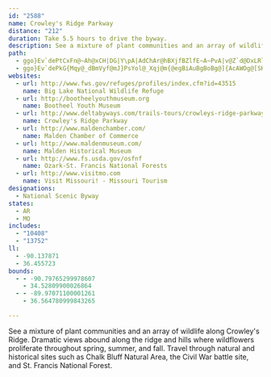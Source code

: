 ```yaml
---
id: "2588"
name: Crowley's Ridge Parkway
distance: "212"
duration: Take 5.5 hours to drive the byway.
description: See a mixture of plant communities and an array of wildlife along Crowley's Ridge. Dramatic views abound along the ridge and hills where wildflowers proliferate throughout spring, summer, and fall. Travel through natural and historical sites such as Chalk Bluff Natural Area, the Civil War battle site, and St. Francis National Forest.
path:
  - ggo}Ev`dePtCxFn@~Ah@xCH|DG|Y\pA|AdChAr@hBXjfBZlfE~A~PvA|v@Z`d@DxLRlC|@dCxAbCzC|@zBv@|EQhu@|@xzAS~h@_@rb@?zN}E`O{I{EiCvHYxAOrCiUMOjWS~Jc@lBaArBkD~CmItIiBpAmDlAkGzAyG`CuMlMuKfLg\bY_BtB{E~HiHtMwD|H{O|V_OzTeMtZyAzCs@v@yAt@gVxK_C~Aa]zWmB~A{@pAc@~A}A|XIrC\hJIdBOdAaLfd@aAzAaCvBs@~@]r@[rAMpAErVYlMH`Ad@rB~HdN|EvJpApE`AfGDhIQp]Qhz@E`GIdBe@`EqN|{@w@rDsB|G[xBIvCH`CnAtKJ~C?fC[vEqBnMGdWc@~JEbDZlDFdBjAbRBfAOjC_AlF_@rDCdpCSjPOtn@Y|Xy@rk@g@`O@pgBfyA^|oAFbDDnBX`Bd@nAF~ZX`iBEzNHjMOjJgAbBV~Al@hCVnNr@|PWdBd@|AjBz@r@bAZv@D`AUpI_DxA]zk@D|UGnCKnGx@za@LpOM~NYrB_@~@k@t@s@l@gAXeBHmABoJP_D^sAxAqAlAQl]SEvsJtqAjArF{@jIeB~AKf{AgA|hBrAdB^hClB~EtEhIlIbB|BPhC_Cz~BJ`AbAbChBbAlBJ`ZPnRXxBRx@d@n@l@jAdBZdATxAH|CXbCt@fB`BfB`A^|@Pfm@^bBLbA^~@r@t@dAx@xBlC`Nz@lBfAzAxAx@vAVrKJlAZ~@h@hAtAb@pAnChN`F|LtCpFbNzLhCdA~MnD|@d@`C`Dn@jCr@tE`AfDnEjHz@dAnEvGz@jBn@xAXzKd@`EpA`FtChUrB~HnBpK\pCb@~AtBxEvAzEnCtKlAtB~@x@hAj@t@PfG^bBXlAr@dAdAn@lAn@jBX`BHvASzDFlETlBzKp[t@zAfB~B|HrEnRdKhDtBrCjCdKmJhuAwgBfCoDjDeGlZme@dAs@`Aa@~BOpEHzIKrCFxBXnC~@tD|CvNrP`GpG~@l@x^xEhAXtAl@`ExClD`BhCx@|Cd@rCJxW_AvTmAnD_@d\kGtQuEhRgErCM`_Af@|TVpITxf@p@hvB`B|BGnn@qWfDcA`y@oInBs@j@a@~GgHl@e@tAk@rCElc@XfLAv]f@|TLtb@DfBe@~ByAjIuH~@{Ar@eBj@aCt@q@tAKf`Ap_@hB`@lD\~OXbDz@nCnAn@LrOFSrCUjAs@~CyAtDkRhWoJvLiA~Bu@pDs@hEgBnQOtINfo@JvAjA|HfA`UCfCcA`Ns@j^?xDTrHUfEiBvN}A~Fy@~Bud@l|@o@lBe@~CC`HN`GEpBOtBiB`JWbBGbBJpCbChNRxCYbs@Cz[ErBi@`FmAfEcC~Eq@xB_@bDd@fOHddACfDc@vCq@rB}@lBo@~@eCzBiAj@aE`A}BrAaAjBq@zCW~BoChVOhBOxFD`Fl@|c@RnItAt]`@nPzAp^r@|KhCzOlCfOt@jGX~H`Fy@bCgBxAk@`AEvBXx@j@h@j@rB|ExWfNl@v@nAlDr@f@d@P`Ff@|Ip@~@R|B`AfJxEdA`@`CJfDAn@J^RbA~@lA`BtBnIzLtQbElEfAxAxCdFtA`EnA~BpCfCtDdCnBlBzDlFb@x@|DrKb@ZdFpBlB`BbC`ArA^vJdAbBf@bEjBvAlBfJxP|HfIbAfCr@`AdA~@lC`BbFbEbMjIhCpAhEzAxBh@dIr@~Bx@r@d@~@x@vE|Hn@d@`Bj@dA`B^pAnAtHrBrIbBzK^lA^l@hClBzIrIxExF~QdR`FjGpGnMrBxBvFfFhHxF|E`FjF~Cz@ZfAPdQd@z{@j@p\WhAWdAa@~EgEv@]x@Bb@Lx@l@zIrHx@jAbDnGhA`B`A|@fA`@bSrDzCv@vAz@~ApB|AfCt@p@pClAzAZbABvQs@tAe@pEaCp@OjJO|HcAjGRbDBbBKnOgDfEKfM\`IKfDLxC^xFR`Be@fLwFfCcAf@GdBP~B~@rCHxBUr@]^e@jAiCp@w@nAm@fEqAxB?~@PlDvBb@R~@HdAAx@Q|EaB|A]zFAjz@d@xJ@hBGd@KhAs@r@w@n@mA^gBJk]BsAXeBh@eBxAcC~@}@rB_AhAOnYKdEPzk@TxFe@pEe@lDi@nZyC~FtAbD^nBd@vEfChAVbCCbTVzL@rXPh`@VvHTbBj@nCl@teAhAlb@r@rp@l@v@Jt@ZrB|Br@^v@Fj_@j@jGKfMd@x@d@dA`Bx@^nr@j@BgDpeAlAlDR|@RD}PpAm@lNwA`KkB|B?hCt@x@?l@O^SnAmA`IsIhCsEf@m@pAy@|@WnCDrOlBvJ^dDArBa@lBqAzDoFdSaVdBsC~CaGf@k@dJ_Ex]}LhL{CzEy@bCI|If@fAJJ?L?P@b@A|T{ApPyExAs@l@mBDq@R}_@H}EZyAvJoQ`C_EbC_Dd@aAJeAA{Q^mAn@m@f@WbKSbRGtAk@lE{DrCgBhDcBpCe@nKAlaBr@rBYbIaCfT}BvH[vNKvHStEmAnBeAlAaAlEmFd@]lBs@~ASfm@KdQDlJJpAKpF{ArAOpA?hQb@bDZzGpAfSDhA]p@a@jNaLf@WdAYd~Ap@b_ARjaBGpp@f@|APlGlAxBK|@YrDmBb@Kj@An@FrAr@t@dA|@lBj@r@`BjAZDvC_@xCk@tAs@zB_BtASfAJn@RrDxCdANrAGr@UpDkCtA_@^EvADxFj@jNW|ABrLfBlBFfCQdEgAfBMlECnhDjC`AEl@Q`W{JjAi@hGsFv@SlBKpHr@dBz@lAdBb@~AnArOb@xA|@zA`Ad@lI~ChCDpFq@bAJdA`@|AdBd@xBF~@GxAy@`FEnAD~ALlAnAdFTlCHpEXlCzBtGl@dCXhJvA`JN`HFr@l@jBhEzEf@dAVrARrEX`C|Fn\x@lBT^vAdAn@RtAJtLEbD_ArB_@lA@xBx@n@p@|@rAhFxMdAlB`C`BbBl@|HvAfBf@bGxF`AfAv@|Ad@zAVvAtBbJrAlCbAlA|FfEhEdEjGnHx@|A^lBb@zEhGhSn@QRaXEiA?kCHqJLMHSJQdCDzBKpDmA~@OzCJdC[b@St@u@bFwHr@q@pCaBhDkAtCBjGz@~@?lAMjBqA|AmDpAmAtAm@|AQ`A_@r@k@lBsCbAiCt@q@hBq@vFPvEyA~DyAbAGn@?tHfBhCLn@GtFsCtD_@rB}@~A[|C_@r@]|A{ArB{FzAkAvDuAnCi@fBMhBf@fIxC|DdB|ARjAE|@OnAeA\i@d@mATaCKuC?wB`@qB|@sAxF}ErC}@dFUv@Qp@c@rBgCjAsBv@eB|CaE~BuAbB_@~FYhfBr@bv@FpLX|QM|i@?rC\|DbAdBTpCK~C]vLQze@JtAUrAk@jImGrByChF{KvB_BhAa@hBKhE`@rB^|BV|VdApx@rAf@WN{@AmH~B}@pYsDnA]jDoBzGi@vCEpDNlFc@lG}@|FJpGk@`ImAfKmDbCe@bCG|ALpISbGX~QzA|BSrBArBTrBj@nQxCdA?pCS~BTfGPl@JvLxE~C`BpOxD~@JhAIdCo@lC_AlAMhAFn\bJp^nLbOpFrQlIjNtE~GjA~BRdK?tAZxAn@fDhB|T~NtDfDr@~@hLxJn@`@`@Nv@NfL`BxAr@vD`DrC|C~@n@hCnApJrB|QvIhDvAhE~@xNtB`\`GtANzFnAjNjF~\hLRVpMQbEJrAXhA^vHlEjFzAdBRlIDxMMxJy@`CDrARjHfCvI\xBRtNfEfJgBbEElEh@pTpDhCDnOm@~B?hKhBpBN~NFlHk@tLV|Pz@~DMhOeBlDSxA?f[pA`KLdIMxCS`LEjMk@dMDv^tEdWjAdM`Arb@dHnD^zZrBvl@hGr[jCpCL~EpHjD`F~Rr[|ClErY~a@fHfLdP|X~HtLjDhIv@dDXjBDbArD~TxJzo@nDhIv@dAdWvUz@eAx@_B|@sCfD}RfCaKz@a@hAKlTFjLPdAyA|A{DZ{GLqH^eC|B{EzCgFdBeCfCoC|AqBlB}D|CcEr@mAn@uBlCsPdAyBr@m@jCgAlAYbAi@x@gAnBoKbBsHOmDO_BZoC`CeF`@e@n@[t@M`F`@~HrBx@EfEmBxCM|Gt@zBSpAW|C{AhBsArBm@vEa@hDOvB_@r@Mz@OnBc@nA?h@`@vA~AnA~A`GtFdCrEv@n@n@t@dARfEEd@DrKlCdCr@|CT|GVvC@dAk@|@eAd@kAdA{D\w@nA{@l@QdA?hExCzE`ErA|BTt@~@h@rCz@v@FlE_@lB?jAT~ArAh@z@^jAbArFn@z@rA~@lB_@bE{CbAc@tAGxAXhAd@|B^|DSdCLpDlAlE~BjAd@p@l@^v@xBzBpIpA|Fn@`F|AdAf@v@r@~BlHb@x@`@\jCt@~B`@n@MjK}F|C_AzNLfXF}AcMEeBr@{@p@O|ADzJSrDsAxBgAlBe@|DKrUG~AK`Bm@z@s@b@s@z@kCLgADeIHw@Jk@Nq@^w@d@o@b@c@`Ak@nAY~We@ZCdBAh@AbN_@vCOjDMp@IpAW`A[xQkFtIsExBg@xPk@lDJvFj@~B^tK~CxTtD`HxAxDrA|NhHdAXxBJdAGrK@v@JpElBhJxEj@j@~@rAlDtJfBrDjB`ClErEx@pBh@lBnEv]jD`Pt@vFdA~EdA~Bt@dAzLtK~@f@bBd@rAD|EQ~@J|Ap@xUhNfFhDhAjAvArBnCzCdA|@tG~DbFzAnDj@jELnf@RxBJrD^fCv@bQvJpAvAbBzCtA~A`Bz@vDx@~B~Ar@v@n@fAfKhUfB`CtBrAlAj@x@RnAJ`FLzBb@r@ZrAdAbDrEhAx@|Ad@x@DdAKpBw@xA[dADrAXzPfKvAhAt@~@hCjCbB`AdKBxCR~@r@\r@~BrHtAdBdA`AhA|@zAh@bC\hAF`Ja@~@D|A^hDrAhANnBAlE_Al@ArA^hA`B`@xARtANrGJpAVz@pCjGdAfBhArAt@l@tBv@f@`@~AlCvAr@dATtADdAKrCq@nBPSrWhd@HfEeArfAq]nBe@rCSl]SbB@dDCrDKdFC|TM|s@RdTApd@n@xYJtKA|HQRJhOEfZ@nCd@nCfAfD~ChBxCn@`BdDrL|BdIf@|A`@~@j@~@^d@TZz@r@`@Xn@\h@Tr@Rl@Nt@Jt@DzEF`vEvAli@XhELtNBtER~]`D`Q`@n@SrCRxBBfG?nPStYXVX`CRtIR`p@?nsAb@nDTlCj@hCrA`JzI|DzCvAp@pA\bARrAFrDBtAOtEsAxBy@bCk@hBSjBEzqAdDheCxEjNP|BIfGo@h@Gd@IfZwDvXuClDk@bCy@rEyBlBuAlE{Dxw@udArDsEfB{ArGmDhCeB|CuCbDgE~HyMvDmFvBeB`GuC|Ae@tOMF}a@xl@j@]iv@?ky@Lq@j@eBpIeT^e@tAeDVaAIyCHaAfDyHz@mD`CaM|BiJjBqGn@gAlEyC~CeDtA{BrDyHt@aC\qAPwA@wAk@iOBwARuAd@kAdAaBn@S~@UlB[d]yDnd@SbCLrSdGbB`@rABvJk@hAWnAo@rEeEvAk@lACb@BrC\nEt@hDGdFc@dBP`V|Ht@Zx@VhF`BrA@rOs@hBSnHwCpBuAlDsDz[wg@j@u@Tg@`DkFd@yA^eBr@aFN{BEyBs@_GI{A?yAb@gD^w@bAgAR_@Ns@?k@Sy@mBuCYcALgApBuEv@_AxB}AXe@Lc@@o@YcDRkAT_@bCkAn@m@hAyBr@mBxA_DrEiH~ByLx@cFbClA`B?n@K`@KzBuCf@eAbDcS\y@b@e@tIaCt@c@hBaBhA{BNi@XuEXaAhBcEdAaAp@MjAZxBbBt@H|@SrCMr@mAd@WlAVd@@~@SzDkBd@IdBcAl@y@Hy@T[xAq@bAuEJeAOqAe@yBRi@n@k@rBk@tCMvAmAn@QvBp@rCK`Bc@pAoBh@e@n@MnCFx@Kh@k@^u@v@c@zD?r@OhAw@f@s@B_@_@aCF}@N{@b@]XIz@Fx@VjGo@t@PrAdA~@zAh@Hp@Il@Nr@`@~@Zf@KtCgAt@a@h@s@R_Ct@k@hB{@d@K^Zl@pARv@h@f@vEfAtAPh@SZq@Rs@Vg@d@Wn@Gx@Bf@`@l@z@b@LlFe@x@?h@PbB|Bz@tBlAxD^f@v@BjCIvCN|Fl@b@?`@I\UhBsDd@S`DEZQ\k@h@kAj@uAl@[xATt@?xB[|@Cf@XfD~Dx@^bDJl@PZTHXIxBk@vBBb@Pp@\^tBdB^x@h@j@lBErC_@rCyKfBgB`@y@ZsArCaGZsAJiBKwAyAwCOeA?iApBqHFy@c@gEXyCi@}FOc@{ByBGk@?u@Vg@zCiD^u@TsANsJ\_BhBsExAmA~Aq@vBYtBEvBHrCMd@e@`AyCtCe@n@FhAdBZVtEhBjBl@p@D^@XFr@FRFP?PONUPMPGX?b@?\NNFf@JVDXE^Ib@Ud@g@fAuBj@{@dAG^Kj@[fAeA\YPMTIVA\@d@DZFV@XC`@MXOd@KTCr@EbA?VCb@Mb@i@Xy@d@gMTmAh@{@bCmB\cBToDDmAI_Ae@}@mCmBOSiAgD[}ACg@Nm@hB{AXe@D_@Be@i@sFCqCHo@Xe@r@WlDYdAU^QbEaDzGcCd@c@h@iBR[b@W~A[t@q@b@y@NyACeBU{@yCsGUkA@uBbAsFlAs@x@SdBIhCJl@Y`@e@Ra@lAyEb@}@j@a@h@MvCJbIgEPUrCmGp@o@lEe@h@Sh@eApBeHp@cAZUb@OvGs@xDqAdAy@zByB`CsCvAs@bAEvJmC|CYf@KtAy@jBk@jEg@nCEfA_@~@uBZcCAY_B}GGyAb@eBrBmCRKxA\p@?vBkB^KnA?r@Lx@?ZGfAs@xDeFb@_@\StCUdAYd@WRW~BeBjDuCfBgBj@y@Xs@x@_Ed@y@p@e@pEkB~GyDhEmCbBoBpHuHhAu@x@Mn@LfZ`MhFnBVJTNNNPVT^Rx@Hd@?\Ed@Kn@ETA^DTZ~@Pl@PnA`@p@d@^pBdAhA^^^d@zARpCTfAtApCbCxDf@^lAFt@VxArAzBrAxAlAzCz@x@~Ab@P`@ClDo@R@n@Xh@hATR\@~Bm@T?tExA`@rAj@p@pE`AvB~@b@EpAy@vBw@rAIh@Xj@nBNVb@^bAd@lKfCbBz@h@JnAErCpBl@Rn@?rCmAn@QvHdA\KhB_BbB{BdAMb@Nd@p@x@zQyBhIc@v@iDbEkAv@qCf@}BDsCv@o@x@cBnF]\a@LcCPi@f@i@tA_@b@_@RcCf@_@Xi@dAMj@K~BDfHLfA`AfDFd@FrGA~Ak@fEw@fFOj@uBfEUf@Oh@Ij@C`@Bd@D`@DTJ`@Xl@Xd@bBlAlAv@\XVf@|@c@pEmA|NyErf@uKzRgDzXaErGk@`FEheALHog@H_@F]l@c@|DUhC{@rBsBnAgDN_BHgFEkHaBwJCsAj@yKh@oBlFyHt@eBbBiF|EaQRcAxAiLd@mI^aBxAsC^aBF_BMaOeAyJ?c@@k@X{A`@gAz@cBd@e@`FeCzFaDb@Ml@k@p@uAd@cAn@sAR[PSpFiDxBaBrCgC^o@lEoD~@aUHoEHaU
  - ggo}Ev`dePkG{Mqy@_dBmVyf@mJ}PsYol@_Xqj@m{@egBiAuBgBoBg@]{AcAWOg@[SK]k@eG_MqGkN{AoCyAmBcCaCqKmHs@k@_As@yBaA}@}@uAgBi@a@s@Qy@EgPBsGk@_DRglBaBsBq@g@]c@g@_AyBYuB?yFIq@u@{BYe@g@m@eAk@cDGcD]sAs@u@_AUg@WeAEeAHgd@KkAa@gAeA{AsAq@oASmEKgAYa@W}@uAsAgH_CgF_BcDw@i@u@W_TYc_By@gTe@cABo@NcAp@o@fAY~@OvBMxROv@k@jAy@`Aa@RaBVaMwAiPgCmE_@Ae|BGeHUmGTgqArAgkDnAeoB
websites:
  - url: http://www.fws.gov/refuges/profiles/index.cfm?id=43515
    name: Big Lake National Wildlife Refuge
  - url: http://bootheelyouthmuseum.org
    name: Bootheel Youth Museum
  - url: http://www.deltabyways.com/trails-tours/crowleys-ridge-parkway-national-scenic-byway.dot
    name: Crowley's Ridge Parkway
  - url: http://www.maldenchamber.com/
    name: Malden Chamber of Commerce
  - url: http://www.maldenmuseum.com/
    name: Malden Historical Museum
  - url: http://www.fs.usda.gov/osfnf
    name: Ozark-St. Francis National Forests
  - url: http://www.visitmo.com
    name: Visit Missouri! - Missouri Tourism
designations:
  - National Scenic Byway
states:
  - AR
  - MO
includes:
  - "10408"
  - "13752"
ll:
  - -90.137871
  - 36.455723
bounds:
  - - -90.79765299978607
    - 34.52809900026864
  - - -89.97071100001261
    - 36.564780999843265

---
```


See a mixture of plant communities and an array of wildlife along Crowley's Ridge. Dramatic views abound along the ridge and hills where wildflowers proliferate throughout spring, summer, and fall. Travel through natural and historical sites such as Chalk Bluff Natural Area, the Civil War battle site, and St. Francis National Forest.
